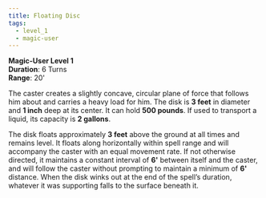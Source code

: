 ```yaml
---
title: Floating Disc
tags:
  - level_1
  - magic-user
---
```

**Magic-User Level 1**  
**Duration**: 6 Turns  
**Range**: 20' 

The caster creates a slightly concave, circular plane of force that follows him about and carries a heavy load for him. The disk is **3 feet** in diameter and **1 inch** deep at its center. It can hold **500 pounds**. If used to transport a liquid, its capacity is **2 gallons**.  

The disk floats approximately **3 feet** above the ground at all times and remains level. It floats along horizontally within spell range and will accompany the caster with an equal movement rate. If not otherwise directed, it maintains a constant interval of **6'** between itself and the caster, and will follow the caster without prompting to maintain a minimum of **6'** distance. When the disk winks out at the end of the spell’s duration, whatever it was supporting falls to the surface beneath it.
